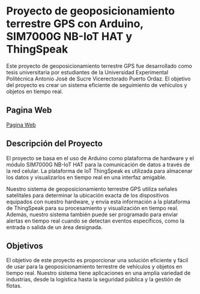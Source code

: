 # Proyecto de geoposicionamiento terrestre GPS con Arduino, SIM7000G NB-IoT HAT y ThingSpeak

Este proyecto de geoposicionamiento terrestre GPS fue desarrollado como tesis universitaria por estudiantes de la Universidad Experimental Politécnica Antonio José de Sucre Vicerectorado Puerto Ordaz. El objetivo del proyecto es crear un sistema eficiente de seguimiento de vehículos y objetos en tiempo real.

## Pagina Web
[Pagina Web](https://tesis-arduino-gps-iot.web.app/)

## Descripción del Proyecto

El proyecto se basa en el uso de Arduino como plataforma de hardware y el módulo SIM7000G NB-IoT HAT para la comunicación de datos a través de la red celular. La plataforma de IoT ThingSpeak es utilizada para almacenar los datos y visualizarlos en tiempo real en una interfaz amigable.

Nuestro sistema de geoposicionamiento terrestre GPS utiliza señales satelitales para determinar la ubicación exacta de los dispositivos equipados con nuestro hardware, y envía esta información a la plataforma de ThingSpeak para su procesamiento y visualización en tiempo real. Además, nuestro sistema también puede ser programado para enviar alertas en tiempo real cuando se detectan eventos específicos, como la entrada o salida de un área designada.

## Objetivos

El objetivo de este proyecto es proporcionar una solución eficiente y fácil de usar para la geoposicionamiento terrestre de vehículos y objetos en tiempo real. Nuestro sistema tiene aplicaciones en una amplia variedad de industrias, desde la logística hasta la seguridad pública y la gestión de flotas.
